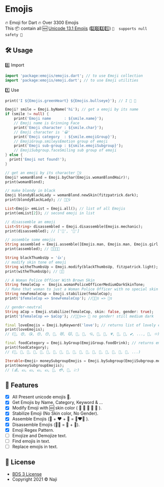 # Emojis 

🔥 Emoji for Dart 🔥 Over 3300 Emojis <br> 
This 📦 contain all 🆕 [Unicode 13.1 Emojis](https://unicode.org/emoji/charts) (2️⃣0️⃣2️⃣1️⃣)
`💪  supports null safety 💪`
## 🛠️ Usage
0️⃣ Import
```dart
import 'package:emojis/emojis.dart'; // to use Emoji collection
import 'package:emojis/emoji.dart'; // to use Emoji utilities
```
1️⃣ Use
```dart
print('I ${Emojis.greenHeart} ${Emojis.bullseye}'); // I 💚 🎯

Emoji? smile = Emoji.byName('hi'); // get a emoji by its name
if (smile != null) {
    print('Emoji name      : ${smile.name}');
    // Emoji name is Grinning Face
    print('Emoji character : ${smile.char}');
    // Emoji character is '😀'
    print('Emoji category  : ${smile.emojiGroup}');
    // EmojiGroup.smileysEmotion group of emoji
    print('Emoji sub-group : ${smile.emojiSubgroup}');
    // EmojiSubgroup.faceSmiling sub group of emoji
} else {
  print('Emoji not found!');
}

// get an emoji by its character 👱‍♀️
Emoji? womanBlond = Emoji.byChar(Emojis.womanBlondHair)!;
print(womanBlond);

// make blondy in black
Emoji blondyBlackLady = womanBlond.newSkin(fitzpatrick.dark);
print(blondyBlackLady); // 👱🏿‍♀️

List<Emoji> emList = Emoji.all(); // list of all Emojis
print(emList[2]); // second emoji in list

// disassemble an emoji
List<String> disassembled = Emoji.disassemble(Emojis.mechanic);
print(disassembled); // ['🔧', '🧑']

// assemble some emojis
String assembled = Emoji.assemble([Emojis.man, Emojis.man, Emojis.girl, Emojis.boy]);
print(assembled); // 👨‍👨‍👧‍👦️

String blackThumbsUp = '👍';
// modify skin tone of emoji
String witheThumbsUp = Emoji.modify(blackThumbsUp, fitzpatrick.light);
print(witheThumbsUp); // 👍🏻

// A Woman Police Officer With Brown Skin
String femaleCop =  Emojis.womanPoliceOfficerMediumDarkSkinTone;
// Make that woman to just a Woman Police Officer with no special skin color
String newFemaleCop = Emoji.stabilize(femaleCop);
print('$femaleCop => $newFemaleCop'); //👮🏾‍♀️ => 👮‍♀️

// gender-neutral
String aCop = Emoji.stabilize(femaleCop, skin: false, gender: true);
print('$femaleCop => $aCop'); //👮🏾‍♀️=> 👮 no gender! still medium dark

final loveEmojis = Emoji.byKeyword('love'); // returns list of lovely emojis :)
print(loveEmojis);
// (🥰, 😍, 😘, 😚, 😙, 🤗, 😻, 😽, 💋, 💌, 💘, 💝, 💖, 💗, 💓, 💞, 💕, ..., 💄, ♾)

final foodCategory = Emoji.byGroup(EmojiGroup.foodDrink); // returns emojis in Food and Drink group
print(foodCategory);
// (🍇, 🍈, 🍉, 🍊, 🍋, 🍌, 🍍, 🥭, 🍎, 🍏, 🍐, 🍑, 🍒, 🍓, 🥝, 🍅, 🥥, 🥑, ...)

Iterable<Emoji> moneySubgroupEmojis = Emoji.bySubgroup(EmojiSubgroup.money); // returns emojis in Money subgroup
print(moneySubgroupEmojis);
// (💰, 💴, 💵, 💶, 💷, 💸, 💳, 🧾, 💹)
```

## 🚀 Features

- [x] All Present unicode emojis 💯.
- [x] Get Emojis by Name, Category, Keyword & ...
- [x] Modify Emoji with 🆕 skin color ( 🏻 🏼 🏽 🏾 🏿 ).
- [x] Stabilize Emoji (No Skin color, No Gender).
- [x] Assemble Emojis (👩 + ❤ + 👩  = 👩‍❤️‍👩 ).
- [x] Disassemble Emojis (👨‍🔧 = 🔧 + 🧑).
- [x] Emoji Regex Pattern.
- [ ] Emojize and Demojize text.
- [ ] Find emojis in text.
- [ ] Replace emojis in text.

## 📄 License
* [BDS 3 License](https://opensource.org/licenses/BSD-3-Clause)
* Copyright 2021 © Naji